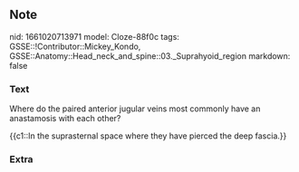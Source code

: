 ## Note
nid: 1661020713971
model: Cloze-88f0c
tags: GSSE::!Contributor::Mickey_Kondo, GSSE::Anatomy::Head_neck_and_spine::03._Suprahyoid_region
markdown: false

### Text
Where do the paired anterior jugular veins most commonly have an
anastamosis with each other?
<div>
  {{c1::In the suprasternal space where they have pierced the deep
  fascia.}}
</div>

### Extra

